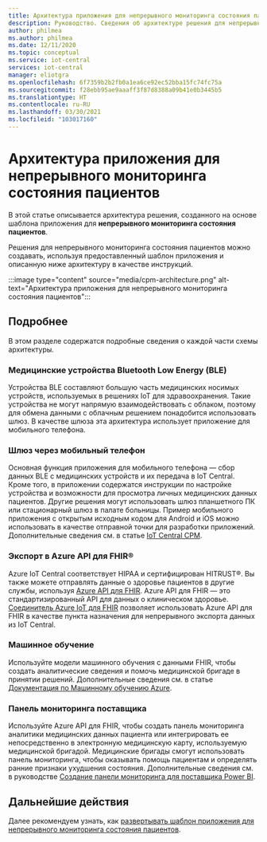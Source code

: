 ```yaml
---
title: Архитектура приложения для непрерывного мониторинга состояния пациентов в Azure IoT Central | Документация Майкрософт
description: Руководство. Сведения об архитектуре решения для непрерывного мониторинга состояния пациентов.
author: philmea
ms.author: philmea
ms.date: 12/11/2020
ms.topic: conceptual
ms.service: iot-central
services: iot-central
manager: eliotgra
ms.openlocfilehash: 6f7359b2b2fb0a1ea6ce92ec52bba15fc74fc75a
ms.sourcegitcommit: f28ebb95ae9aaaff3f87d8388a09b41e0b3445b5
ms.translationtype: HT
ms.contentlocale: ru-RU
ms.lasthandoff: 03/30/2021
ms.locfileid: "103017160"
---
```

# <a name="continuous-patient-monitoring-architecture"></a>Архитектура приложения для непрерывного мониторинга состояния пациентов

В этой статье описывается архитектура решения, созданного на основе шаблона приложения для **непрерывного мониторинга состояния пациентов**.

Решения для непрерывного мониторинга состояния пациентов можно создавать, используя предоставленный шаблон приложения и описанную ниже архитектуру в качестве инструкций.

:::image type="content" source="media/cpm-architecture.png" alt-text="Архитектура приложения для непрерывного мониторинга состояния пациентов":::

## <a name="details"></a>Подробнее

В этом разделе содержатся подробные сведения о каждой части схемы архитектуры.

### <a name="bluetooth-low-energy-ble-medical-devices"></a>Медицинские устройства Bluetooth Low Energy (BLE)

Устройства BLE составляют большую часть медицинских носимых устройств, используемых в решениях IoT для здравоохранения. Такие устройства не могут напрямую взаимодействовать с облаком, поэтому для обмена данными с облачным решением понадобится использовать шлюз. В качестве шлюза эта архитектура использует приложение для мобильного телефона.

### <a name="mobile-phone-gateway"></a>Шлюз через мобильный телефон

Основная функция приложения для мобильного телефона — сбор данных BLE с медицинских устройств и их передача в IoT Central. Кроме того, в приложении содержатся инструкции по настройке устройства и возможности для просмотра личных медицинских данных пациентов. Другие решения могут использовать шлюз планшетного ПК или стационарный шлюз в палате больницы. Пример мобильного приложения с открытым исходным кодом для Android и iOS можно использовать в качестве отправной точки для разработки приложений. Дополнительные сведения см. в статье [IoT Central CPM](/samples/iot-for-all/iotc-cpm-sample/iotc-cpm-sample/).

### <a name="export-to-azure-api-for-fhirreg"></a>Экспорт в Azure API для FHIR&reg;

Azure IoT Central соответствует HIPAA и сертифицирован HITRUST&reg;. Вы также можете отправлять данные о здоровье пациентов в другие службы, используя [Azure API для FHIR](../../healthcare-apis/fhir/overview.md). Azure API для FHIR — это стандартизированный API для данных о клиническом здоровье. [Соединитель Azure IoT для FHIR](../../healthcare-apis/fhir/iot-fhir-portal-quickstart.md) позволяет использовать Azure API для FHIR в качестве пункта назначения для непрерывного экспорта данных из IoT Central.

### <a name="machine-learning"></a>Машинное обучение

Используйте модели машинного обучения с данными FHIR, чтобы создать аналитические сведения и помочь медицинской бригаде в принятии решений. Дополнительные сведения см. в статье [Документация по Машинному обучению Azure](../../machine-learning/index.yml).

### <a name="provider-dashboard"></a>Панель мониторинга поставщика

Используйте Azure API для FHIR, чтобы создать панель мониторинга аналитики медицинских данных пациента или интегрировать ее непосредственно в электронную медицинскую карту, используемую медицинской бригадой. Медицинские бригады смогут использовать панель мониторинга, чтобы оказывать помощь пациентам и определять ранние признаки ухудшения состояния. Дополнительные сведения см. в руководстве [Создание панели мониторинга для поставщика Power BI](tutorial-health-data-triage.md).

## <a name="next-steps"></a>Дальнейшие действия

Далее рекомендуем узнать, как [развертывать шаблон приложения для непрерывного мониторинга состояния пациентов](tutorial-continuous-patient-monitoring.md).